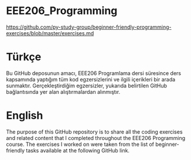 # EEE206_Programming
https://github.com/py-study-group/beginner-friendly-programming-exercises/blob/master/exercises.md

# Türkçe
Bu GitHub deposunun amacı, EEE206 Programlama dersi süresince ders kapsamında yaptığım tüm kod egzersizlerini ve ilgili içerikleri bir arada sunmaktır. Gerçekleştirdiğim egzersizler, yukarıda belirtilen GitHub bağlantısında yer alan alıştırmalardan alınmıştır.

# English
The purpose of this GitHub repository is to share all the coding exercises and related content that I completed throughout the EEE206 Programming course. The exercises I worked on were taken from the list of beginner-friendly tasks available at the following GitHub link.
